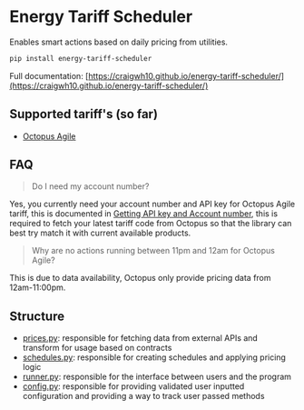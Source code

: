# Energy Tariff Scheduler

Enables smart actions based on daily pricing from utilities.

```sh
pip install energy-tariff-scheduler
```

Full documentation: [https://craigwh10.github.io/energy-tariff-scheduler/](https://craigwh10.github.io/energy-tariff-scheduler/)

## Supported tariff's (so far)

- [Octopus Agile](https://octopus.energy/smart/agile/)

## FAQ

> Do I need my account number?

Yes, you currently need your account number and API key for Octopus Agile tariff, this is documented in <a href="https://craigwh10.github.io/energy-tariff-scheduler/getting-started/getting-api-key-and-account-no/" target="_blank">Getting API key and Account number</a>, this is required to fetch your latest tariff code from Octopus so that the library can best try match it with current available products.

> Why are no actions running between 11pm and 12am for Octopus Agile?

This is due to data availability, Octopus only provide pricing data from 12am-11:00pm.

## Structure

- [prices.py](./prices.py): responsible for fetching data from external APIs and transform for usage based on contracts
- [schedules.py](./schedules.py): responsible for creating schedules and applying pricing logic
- [runner.py](./runner.py): responsible for the interface between users and the program
- [config.py](./config.py): responsible for providing validated user inputted configuration and providing a way to track user passed methods
